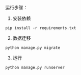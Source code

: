 运行步骤：
1. 安装依赖
```
pip install -r requirements.txt
```
2. 数据迁移
```
python manage.py migrate
```

3. 运行
```
python manage.py runserver
```
